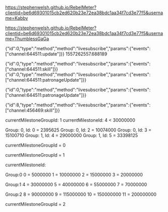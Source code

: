 


https://stephenwelsh.github.io/RebelMeter?clientid=be6d69301015cb2ed620b23e72ea38bdc1aa34f7cd3e77f5&username=Kabby


https://stephenwelsh.github.io/RebelMeter?clientid=be6d69301015cb2ed620b23e72ea38bdc1aa34f7cd3e77f5&username=ThumblessGaGa






{"id":0,"type":"method","method":"livesubscribe","params":{"events":["channel:644511:update"]}}	1557262557.688189





{"id":0,"type":"method","method":"livesubscribe","params":{"events":["channel:644511:skill"]}}
{"id":0,"type":"method","method":"livesubscribe","params":{"events":["channel:644511:patronageUpdate"]}}


{"id":0,"type":"method","method":"livesubscribe","params":{"events":["channel:644511:patronageUpdate"]}}



{"id":8,"type":"method","method":"livesubscribe","params":{"events":["channel:456469:skill"]}}

currentMilestoneGroupId: 1
currentMilestoneId: 4
< 30000000

Group: 0, Id: 0 = 2395625
Group: 0, Id: 2 = 10074000
Group: 0, Id: 3 = 15100710
Group: 1, Id: 4 = 29000000
Group: 1, Id: 5 = 33398125


currentMilestoneGroupId = 0



currentMilestoneGroupId = 1

currentMilestoneId:

Group:0
0 = 5000000
1 = 10000000
2 = 15000000
3 = 20000000

Group:1
4 = 30000000
5 = 40000000
6 = 55000000
7 = 70000000

Group:2
8 = 90000000
9 = 115000000
10 = 150000000
11 = 200000000





currentMilestoneGroupId = 2


